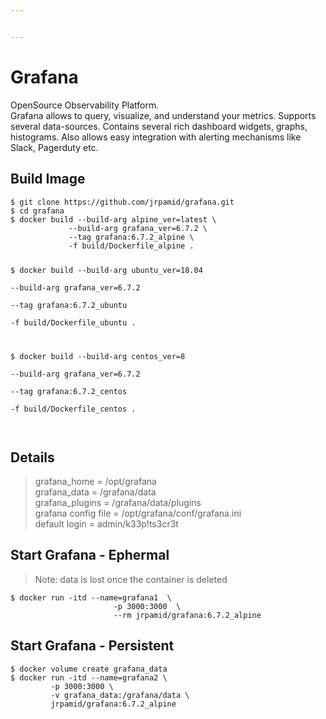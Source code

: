 ```yaml
---


---
```


<h1 id="grafana">Grafana</h1>
<p>OpenSource Observability Platform.<br>
Grafana allows to query, visualize, and understand your metrics. Supports several data-sources.  Contains several rich dashboard widgets, graphs, histograms. Also allows easy integration with alerting mechanisms like Slack, Pagerduty etc.</p>
<h2 id="build-image">Build Image</h2>
<pre><code>$ git clone https://github.com/jrpamid/grafana.git
$ cd grafana
$ docker build --build-arg alpine_ver=latest \
             --build-arg grafana_ver=6.7.2 \
             --tag grafana:6.7.2_alpine \
             -f build/Dockerfile_alpine .
             
$ docker build --build-arg ubuntu_ver=18.04 \
             --build-arg grafana_ver=6.7.2 \
             --tag grafana:6.7.2_ubuntu \
             -f build/Dockerfile_ubuntu .
           
$ docker build --build-arg centos_ver=8 \
             --build-arg grafana_ver=6.7.2 \
             --tag grafana:6.7.2_centos \
             -f build/Dockerfile_centos .        
</code></pre>
<h2 id="details">Details</h2>
<blockquote>
<p>grafana_home = /opt/grafana<br>
grafana_data = /grafana/data<br>
grafana_plugins = /grafana/data/plugins<br>
grafana config file = /opt/grafana/conf/grafana.ini<br>
default login = admin/k33p!ts3cr3t</p>
</blockquote>
<h2 id="start-grafana---ephermal">Start Grafana - Ephermal</h2>
<blockquote>
<p>Note: data is lost once the container is deleted</p>
</blockquote>
<pre><code>$ docker run -itd --name=grafana1  \
                       -p 3000:3000  \
                       --rm jrpamid/grafana:6.7.2_alpine
</code></pre>
<h2 id="start-grafana---persistent">Start Grafana - Persistent</h2>
<pre><code>$ docker volume create grafana_data
$ docker run -itd --name=grafana2 \
         -p 3000:3000 \
         -v grafana_data:/grafana/data \
         jrpamid/grafana:6.7.2_alpine
</code></pre>

